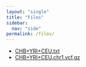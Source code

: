 ```yaml
---
layout: "single"
title: "Files"
sidebar:
  nav: "side"
permalink: /files/
---
```


* [CHB+YRI+CEU.txt](https://raw.githubusercontent.com/wletsou/bioinformatics/master/docs/CHB%2BYRI%2BCEU.txt)
* [CHB+YRI+CEU.chr1.vcf.gz](https://github.com/wletsou/bioinformatics/raw/master/docs/CHB%2BYRI%2BCEU.chr1.vcf.gz)
